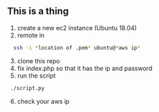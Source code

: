 ## This is a thing

1) create a new ec2 instance (Ubuntu 18.04)
2) remote in
```bash
  ssh -i *location of .pem* ubuntu@*aws ip*
```
3) clone this repo
4) fix index.php so that it has the ip and password
5) run the script
```bash
 ./script.py
```
6) check your aws ip
